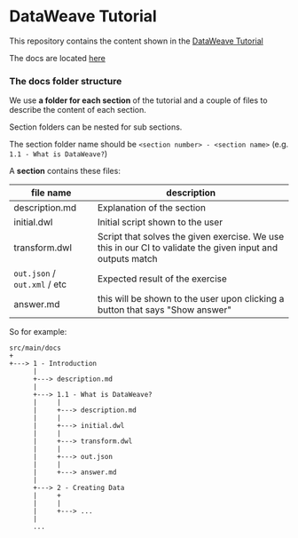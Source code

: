 # DataWeave Tutorial

This repository contains the content shown in the [DataWeave Tutorial](http://dwlang.fun)

The docs are located [here](https://github.com/mulesoft-labs/data-weave-tutorial/tree/master/src/main/docs)

### The docs folder structure

We use **a folder for each section** of the tutorial and a couple of files to describe the content of each section.

Section folders can be nested for sub sections.

The section folder name should be `<section number> - <section name>` (e.g. `1.1 - What is DataWeave?`)

A **section** contains these files:            

| file name                   | description                          |
|-----------------------------|--------------------------------------| 
| description.md              | Explanation of the section       |
| initial.dwl                 | Initial script shown to the user |
| transform.dwl               | Script that solves the given exercise. We use this in our CI to validate the given input and outputs match |
| `out.json` / `out.xml` / etc| Expected result of the exercise  |
| answer.md                   | this will be shown to the user upon clicking a button that says "Show answer"  |

So for example:
```
src/main/docs
+
+---> 1 - Introduction
      |
      +---> description.md
      |
      +---> 1.1 - What is DataWeave?
      |     |
      |     +---> description.md
      |     |
      |     +---> initial.dwl
      |     |
      |     +---> transform.dwl
      |     |
      |     +---> out.json
      |     |
      |     +---> answer.md
      |
      +---> 2 - Creating Data
      |     +
      |     |
      |     +---> ...
      |
      ...
```


